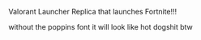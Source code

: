 Valorant Launcher Replica that launches Fortnite!!!

 without the poppins font it will look like hot dogshit btw

